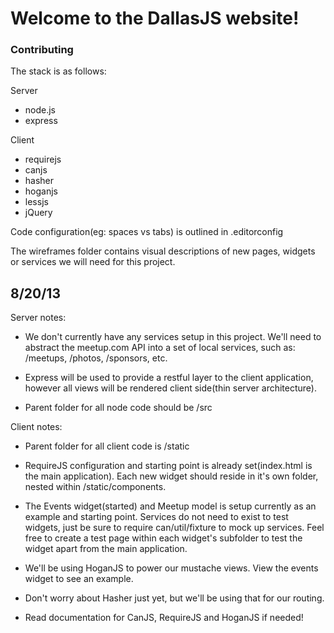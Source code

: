 # Welcome to the DallasJS website!

### Contributing

The stack is as follows:

Server

- node.js
- express

Client

- requirejs
- canjs
- hasher
- hoganjs
- lessjs
- jQuery

Code configuration(eg: spaces vs tabs) is outlined in .editorconfig

The wireframes folder contains visual descriptions of new pages, widgets or services we will need for this project.

## 8/20/13

Server notes:

- We don't currently have any services setup in this project. We'll need to abstract the meetup.com API into a set of local services, such as: /meetups, /photos, /sponsors, etc.

- Express will be used to provide a restful layer to the client application, however all views will be rendered client side(thin server architecture).

- Parent folder for all node code should be /src

Client notes:

- Parent folder for all client code is /static

- RequireJS configuration and starting point is already set(index.html is the main application). Each new widget should reside in it's own folder, nested within /static/components.

- The Events widget(started) and Meetup model is setup currently as an example and starting point. Services do not need to exist to test widgets, just be sure to require can/util/fixture to mock up services. Feel free to create a test page within each widget's subfolder to test the widget apart from the main application.

- We'll be using HoganJS to power our mustache views. View the events widget to see an example.

- Don't worry about Hasher just yet, but we'll be using that for our routing.

- Read documentation for CanJS, RequireJS and HoganJS if needed!
